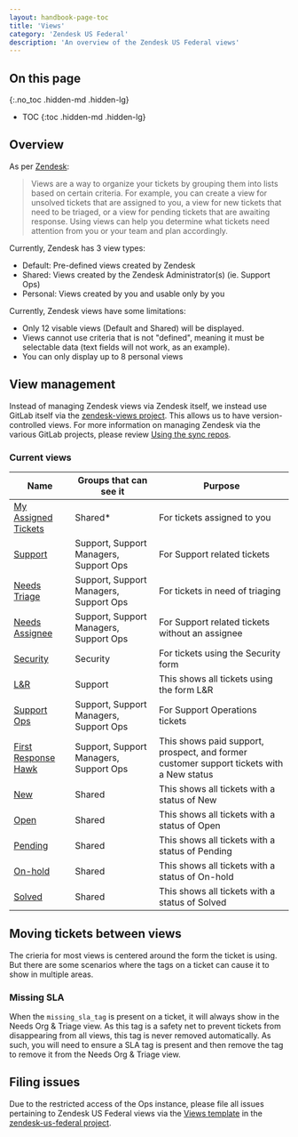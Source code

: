 ```yaml
---
layout: handbook-page-toc
title: 'Views'
category: 'Zendesk US Federal'
description: 'An overview of the Zendesk US Federal views'
---
```


## On this page
{:.no_toc .hidden-md .hidden-lg}

- TOC
{:toc .hidden-md .hidden-lg}

## Overview

As per
[Zendesk](https://support.zendesk.com/hc/en-us/articles/203690806-Creating-views-to-manage-ticket-workflow):

> Views are a way to organize your tickets by grouping them into lists based on
> certain criteria. For example, you can create a view for unsolved tickets
> that are assigned to you, a view for new tickets that need to be triaged, or a
> view for pending tickets that are awaiting response. Using views can help you
> determine what tickets need attention from you or your team and plan
> accordingly.

Currently, Zendesk has 3 view types:

* Default: Pre-defined views created by Zendesk
* Shared: Views created by the Zendesk Administrator(s) (ie. Support Ops)
* Personal: Views created by you and usable only by you

Currently, Zendesk views have some limitations:

* Only 12 visable views (Default and Shared) will be displayed.
* Views cannot use criteria that is not "defined", meaning it must be selectable
  data (text fields will not work, as an example).
* You can only display up to 8 personal views


## View management

Instead of managing Zendesk views via Zendesk itself, we instead use GitLab
itself via the
[zendesk-views project](https://ops.gitlab.net/gitlab-com/support/zendesk-us-federal/zendesk-views).
This allows us to have version-controlled views. For more information on
managing Zendesk via the various GitLab projects, please review
[Using the sync repos](sync_repos.html).

### Current views

| Name | Groups that can see it | Purpose |
|---|---|---|
| [My Assigned Tickets](https://ops.gitlab.net/search?utf8=%E2%9C%93&group_id=723&project_id=445&scope=&search_code=true&snippets=false&repository_ref=master&nav_source=navbar&search=id%3A+360161163071) | Shared* | For tickets assigned to you |
| [Support](https://ops.gitlab.net/search?utf8=%E2%9C%93&group_id=723&project_id=445&scope=&search_code=true&snippets=false&repository_ref=master&nav_source=navbar&search=id%3A+360196736831) | Support, Support Managers, Support Ops | For Support related tickets |
| [Needs Triage](https://ops.gitlab.net/search?utf8=%E2%9C%93&group_id=723&project_id=445&scope=&search_code=true&snippets=false&repository_ref=master&nav_source=navbar&search=id%3A+360196736871) | Support, Support Managers, Support Ops | For tickets in need of triaging |
| [Needs Assignee](https://ops.gitlab.net/search?utf8=%E2%9C%93&group_id=723&project_id=445&scope=&search_code=true&snippets=false&repository_ref=master&nav_source=navbar&search=id%3A+360196736891) | Support, Support Managers, Support Ops | For Support related tickets without an assignee |
| [Security](https://ops.gitlab.net/search?utf8=%E2%9C%93&group_id=723&project_id=445&scope=&search_code=true&snippets=false&repository_ref=master&nav_source=navbar&search=id%3A+360196736911) | Security | For tickets using the Security form |
| [L&R](https://ops.gitlab.net/search?utf8=%E2%9C%93&group_id=723&project_id=445&scope=&search_code=true&snippets=false&repository_ref=master&nav_source=navbar&search=id%3A+360196736931) | Support | This shows all tickets using the form L&R |
| [Support Ops](https://ops.gitlab.net/search?utf8=%E2%9C%93&group_id=723&project_id=445&scope=&search_code=true&snippets=false&repository_ref=master&nav_source=navbar&search=id%3A+360196737011) | Support, Support Managers, Support Ops | For Support Operations tickets |
| [First Response Hawk](https://ops.gitlab.net/search?utf8=%E2%9C%93&group_id=723&project_id=445&scope=&search_code=true&snippets=false&repository_ref=master&nav_source=navbar&search=id%3A+360196865512) | Support, Support Managers, Support Ops | This shows paid support, prospect, and former customer support tickets with a New status |
| [New](https://ops.gitlab.net/search?utf8=%E2%9C%93&group_id=723&project_id=445&scope=&search_code=true&snippets=false&repository_ref=master&nav_source=navbar&search=id%3A+360196865572) | Shared | This shows all tickets with a status of New |
| [Open](https://ops.gitlab.net/search?utf8=%E2%9C%93&group_id=723&project_id=445&scope=&search_code=true&snippets=false&repository_ref=master&nav_source=navbar&search=id%3A+360196865612) | Shared | This shows all tickets with a status of Open |
| [Pending](https://ops.gitlab.net/search?utf8=%E2%9C%93&group_id=723&project_id=445&scope=&search_code=true&snippets=false&repository_ref=master&nav_source=navbar&search=id%3A+360196737031) | Shared | This shows all tickets with a status of Pending |
| [On-hold](https://ops.gitlab.net/search?utf8=%E2%9C%93&group_id=723&project_id=445&scope=&search_code=true&snippets=false&repository_ref=master&nav_source=navbar&search=id%3A+360196737051) | Shared | This shows all tickets with a status of On-hold |
| [Solved](https://ops.gitlab.net/search?utf8=%E2%9C%93&group_id=723&project_id=445&scope=&search_code=true&snippets=false&repository_ref=master&nav_source=navbar&search=id%3A+360196865632) | Shared | This shows all tickets with a status of Solved |

## Moving tickets between views

The crieria for most views is centered around the form the ticket is using. But
there are some scenarios where the tags on a ticket can cause it to show in
multiple areas.

### Missing SLA

When the `missing_sla_tag` is present on a ticket, it will always show in the
Needs Org & Triage view. As this tag is a safety net to prevent tickets from
disappearing from all views, this tag is never removed automatically. As such,
you will need to ensure a SLA tag is present and then remove the tag to remove
it from the Needs Org & Triage view.

## Filing issues

Due to the restricted access of the Ops instance, please file all issues
pertaining to Zendesk US Federal views via the
[Views template](https://gitlab.com/gitlab-com/support/support-ops/zendesk-us-federal/-/issues/new?issuable_template=Views)
in the
[zendesk-us-federal project](https://gitlab.com/gitlab-com/support/support-ops/zendesk-us-federal).
